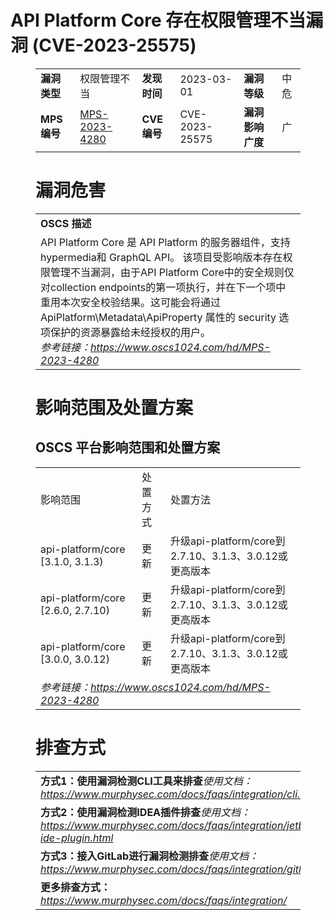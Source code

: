 # API Platform Core 存在权限管理不当漏洞 (CVE-2023-25575)
<figure class="wp-block-table">
    <table>
        <tbody>
        <tr>
            <td><strong>漏洞类型</strong></td>
            <td>权限管理不当</td>
            <td><strong>发现时间</strong></td>
            <td>2023-03-01</td>
            <td><strong>漏洞等级</strong></td>
            <td>中危</td>
        </tr>
        <tr>
            <td><strong>MPS编号</strong></td>
            <td><a href="https://www.oscs1024.com/hd/MPS-2023-4280">MPS-2023-4280</a></td>
            <td><strong>CVE编号</strong></td>
            <td>CVE-2023-25575</td>
            <td><strong>漏洞影响广度</strong></td>
            <td>广</td>
        </tr>
        </tbody>
    </table>
</figure>


<figure class="wp-block-table">
    <h1 class="wp-block-heading">漏洞危害</h1>
    <table>
        <tbody>
        <tr>
            <td><strong>OSCS 描述</strong></td>
        </tr>
        <tr>
            <td>API Platform Core 是 API Platform 的服务器组件，支持hypermedia和 GraphQL API。
该项目受影响版本存在权限管理不当漏洞，由于API Platform Core中的安全规则仅对collection endpoints的第一项执行，并在下一个项中重用本次安全校验结果。这可能会将通过 ApiPlatform\Metadata\ApiProperty 属性的 security 选项保护的资源暴露给未经授权的用户。<br><em>参考链接：<a
                    href="https://www.oscs1024.com/hd/MPS-2023-4280">https://www.oscs1024.com/hd/MPS-2023-4280</a></em>
            </td>
        </tr>
        </tbody>
    </table>
</figure>


<figure class="wp-block-table alignleft">
    <h1 class="wp-block-heading">影响范围及处置方案</h1>
    <h2 class="wp-block-heading"><strong>OSCS</strong> <strong>平台影响范围和处置方案</strong></h2>
    <table>
        <tbody>
        <tr>
            <td>影响范围</td>
            <td>处置方式</td>
            <td>处置方法</td>
        </tr>
        <tr><td rowspan="1">api-platform/core [3.1.0, 3.1.3)</td><td>更新</td><td>升级api-platform/core到2.7.10、3.1.3、3.0.12或更高版本</td></tr><tr><td rowspan="1">api-platform/core [2.6.0, 2.7.10)</td><td>更新</td><td>升级api-platform/core到2.7.10、3.1.3、3.0.12或更高版本</td></tr><tr><td rowspan="1">api-platform/core [3.0.0, 3.0.12)</td><td>更新</td><td>升级api-platform/core到2.7.10、3.1.3、3.0.12或更高版本</td></tr>
        <tr>
            <td colspan="3"><em>参考链接：</em><em><a
                    href="https://www.oscs1024.com/hd/MPS-2023-4280">https://www.oscs1024.com/hd/MPS-2023-4280</a></em></td>
        </tr>
        </tbody>
    </table>
</figure>


<figure class="wp-block-table">
    <h1 class="wp-block-heading">排查方式</h1>
    <table>
        <tbody>
        <tr>
            <td><strong>方式1：使用漏洞检测CLI工具来排查</strong><em>使用文档：<a
                    href="https://www.murphysec.com/docs/faqs/integration/cli.html">https://www.murphysec.com/docs/faqs/integration/cli.html</a></em>
            </td>
        </tr>
        <tr>
            <td><strong>方式2：使用漏洞检测IDEA插件排查</strong><em>使用文档：<a
                    href="https://www.murphysec.com/docs/faqs/integration/jetbrains-ide-plugin.html">https://www.murphysec.com/docs/faqs/integration/jetbrains-ide-plugin.html</a></em>
            </td>
        </tr>
        <tr>
            <td><strong>方式3：接入GitLab进行漏洞检测排查</strong><em>使用文档：<a
                    href="https://www.murphysec.com/docs/faqs/integration/gitlab.html">https://www.murphysec.com/docs/faqs/integration/gitlab.html</a></em>
            </td>
        </tr>
        <tr>
            <td><strong>更多排查方式：</strong><em><a
                    href="https://www.murphysec.com/docs/faqs/integration/">https://www.murphysec.com/docs/faqs/integration/</a></em>
            </td>
        </tr>
        </tbody>
    </table>
</figure>